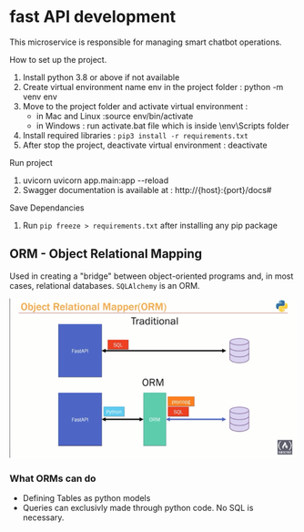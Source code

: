 # fast API development

This microservice is responsible for managing smart chatbot operations.

How to set up the project.

1. Install python 3.8 or above if not available
2. Create virtual environment name env in the project folder : python -m venv env
3. Move to the project folder and activate virtual environment :
   - in Mac and Linux :source env/bin/activate
   - in Windows : run activate.bat file which is inside \env\Scripts folder
4. Install required libraries : `pip3 install -r requirements.txt`
5. After stop the project, deactivate virtual environment : deactivate

Run project

1. uvicorn uvicorn app.main:app --reload
2. Swagger documentation is available at : http://{host}:{port}/docs#

Save Dependancies

1. Run `pip freeze > requirements.txt` after installing any pip package

## ORM - Object Relational Mapping

Used in creating a "bridge" between object-oriented programs and, in most cases, relational databases. `SQLAlchemy` is an ORM.

![traditional_vs_orm](./img/traditional_vs_orm.png)

### What ORMs can do

- Defining Tables as python models
- Queries can exclusivly made through python code. No SQL is necessary.

